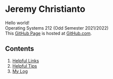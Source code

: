 # Jeremy Christianto
Hello world!<br>
Operating Systems 212 (Odd Semester 2021/2022)<br>
This [GitHub Page](https://pages.github.com/) is hosted at [GitHub.com](https://github.com/jeremychr/os212).

## Contents
1. [Helpful Links](links.md)
2. [Helpful Tips](tips.md)
3. [My Log](TXT/mylog.txt)
